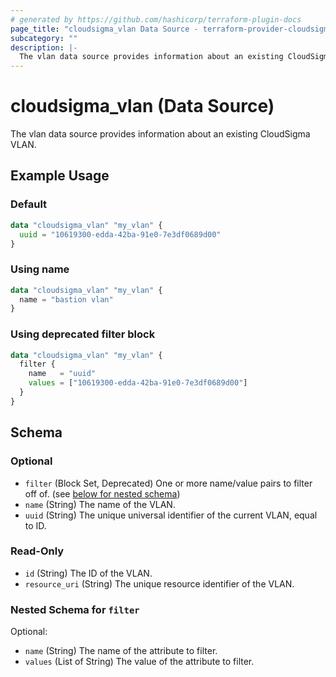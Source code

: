 ```yaml
---
# generated by https://github.com/hashicorp/terraform-plugin-docs
page_title: "cloudsigma_vlan Data Source - terraform-provider-cloudsigma"
subcategory: ""
description: |-
  The vlan data source provides information about an existing CloudSigma VLAN.
---
```


# cloudsigma_vlan (Data Source)

The vlan data source provides information about an existing CloudSigma VLAN.


## Example Usage

### Default

```terraform
data "cloudsigma_vlan" "my_vlan" {
  uuid = "10619300-edda-42ba-91e0-7e3df0689d00"
}
```

### Using name

```terraform
data "cloudsigma_vlan" "my_vlan" {
  name = "bastion vlan"
}
```

### Using deprecated filter block

```terraform
data "cloudsigma_vlan" "my_vlan" {
  filter {
    name   = "uuid"
    values = ["10619300-edda-42ba-91e0-7e3df0689d00"]
  }
}
```


<!-- schema generated by tfplugindocs -->
## Schema

### Optional

- `filter` (Block Set, Deprecated) One or more name/value pairs to filter off of. (see [below for nested schema](#nestedblock--filter))
- `name` (String) The name of the VLAN.
- `uuid` (String) The unique universal identifier of the current VLAN, equal to ID.

### Read-Only

- `id` (String) The ID of the VLAN.
- `resource_uri` (String) The unique resource identifier of the VLAN.

<a id="nestedblock--filter"></a>
### Nested Schema for `filter`

Optional:

- `name` (String) The name of the attribute to filter.
- `values` (List of String) The value of the attribute to filter.
